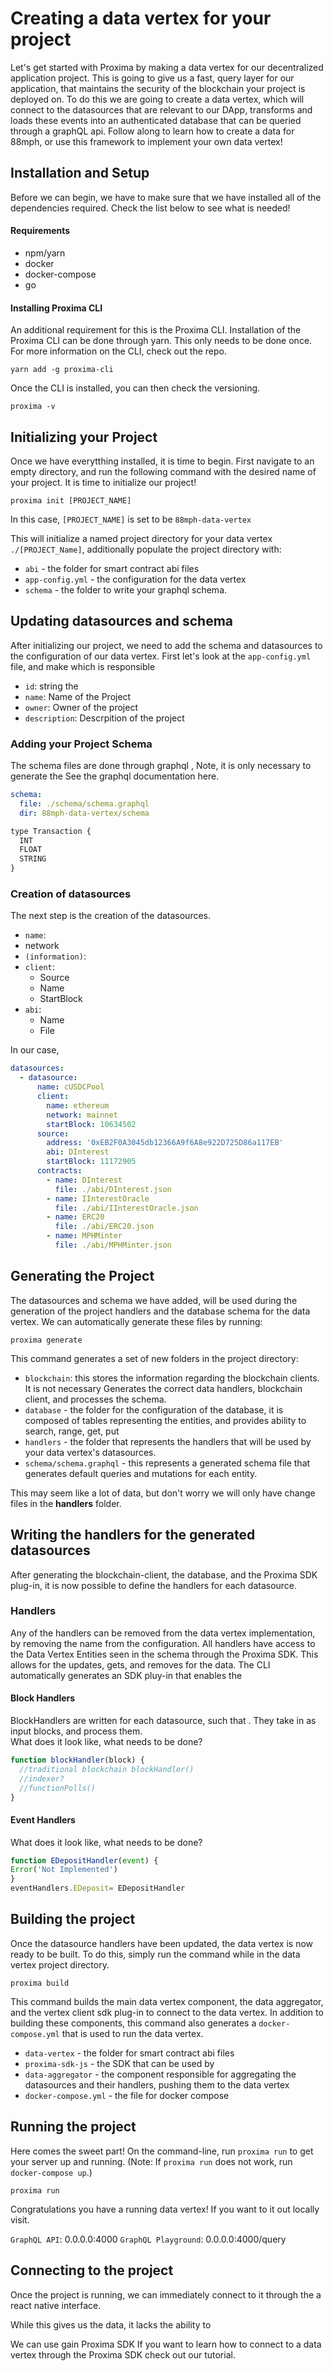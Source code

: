 # Creating a data vertex for your project

Let's get started with Proxima by making a data vertex for our decentralized application project. 
This is going to give us a fast, query layer for our application, that maintains the security of the blockchain your project is deployed on. To do this we are going to create a data vertex, which will connect to the datasources that are relevant to our DApp, transforms and loads these events into an authenticated database that can be queried through a graphQL api. 
Follow along to learn how to create a data for 88mph, or use this framework to implement your own data vertex!

## Installation and Setup

Before we can begin, we have to make sure that we have installed all of the dependencies required. Check the list below to see what is needed!

#### Requirements

- npm/yarn
- docker 
- docker-compose
- go 

#### Installing Proxima CLI
An additional requirement for this is the Proxima CLI. Installation of the Proxima CLI can be done through yarn. This only needs to be done once. For more information on the CLI, check out the repo.
```
yarn add -g proxima-cli
```
Once the CLI is installed, you can then check the versioning.

```
proxima -v
```

## Initializing your Project

Once we have everytthing installed, it is time to begin. First navigate to an empty directory, and run the following command with the desired name of your project. It is time to initialize our project!

```
proxima init [PROJECT_NAME]
```

In this case, `[PROJECT_NAME]` is set to be `88mph-data-vertex`

This will initialize a named project directory for your data vertex `./[PROJECT_Name]`, additionally populate the project directory with:
- `abi` - the folder for smart contract abi files
- `app-config.yml` - the configuration for the data vertex
- `schema` - the folder to write your graphql schema.


## Updating datasources and schema
After initializing our project, we need to add the schema and datasources to the configuration of our data vertex. First let's look at the `app-config.yml` file, and make  which is responsible

- `id`: string the
- `name`: Name of the Project
- `owner`: Owner of the project
- `description`: Descrpition of the project


### Adding your Project Schema
The schema files are done through graphql ,
Note, it is only necessary to generate the
See the graphql documentation here.

```yaml
schema:
  file: ./schema/schema.graphql
  dir: 88mph-data-vertex/schema
```


```javascript
type Transaction {
  INT
  FLOAT
  STRING
}
```

### Creation of datasources

The next step is the creation of the datasources.
- `name`:
- network 
- `(information)`:
- `client`:
  - Source 
  - Name 
  - StartBlock
- `abi`:
  - Name 
  - File 

In our case, 

```yaml
datasources:
  - datasource:
      name: cUSDCPool
      client:
        name: ethereum
        network: mainnet
        startBlock: 10634502
      source:
        address: '0xEB2F0A3045db12366A9f6A8e922D725D86a117EB'
        abi: DInterest
        startBlock: 11172905
      contracts:
        - name: DInterest
          file: ./abi/DInterest.json
        - name: IInterestOracle
          file: ./abi/IInterestOracle.json
        - name: ERC20
          file: ./abi/ERC20.json
        - name: MPHMinter
          file: ./abi/MPHMinter.json
```



## Generating the Project
The datasources and schema we have added, will be used during the generation of the project handlers and the database schema for the data vertex. We can automatically generate these files by running:

```
proxima generate
```

This command generates a set of new folders in the project directory:
- `blockchain`: this stores the information regarding the blockchain clients. It is not necessary
Generates the correct data handlers, blockchain client, and processes the schema.
- `database` - the folder for the configuration of the database, it is composed of tables representing the entities, and provides ability to search, range, get, put
- `handlers` - the folder that represents the handlers that will be used by your data vertex's datasources. 
- `schema/schema.graphql` - this represents a generated schema file that generates default queries and mutations for each entity.

This may seem like a lot of data, but don't worry we will only have change files in the **handlers** folder.

## Writing the handlers for the generated datasources
After generating the blockchain-client, the database, and the Proxima SDK plug-in, it is now possible to define the handlers for each datasource.

### Handlers
Any of the handlers can be removed from the data vertex implementation, by removing the name from the configuration. All handlers have access to the Data Vertex Entities seen in the schema through the Proxima SDK. This allows for the updates, gets, and removes for the data. The CLI automatically generates an SDK pluy-in that enables the 



#### Block Handlers
BlockHandlers are written for each datasource, such that . They take in as input blocks, and process them.  
What does it look like, what needs to be done?

```javascript
function blockHandler(block) {
  //traditional blockchain blockHandler()
  //indexer?
  //functionPolls()
}
```

#### Event Handlers
What does it look like, what needs to be done?

```javascript
function EDepositHandler(event) {
Error('Not Implemented')
}
eventHandlers.EDeposit= EDepositHandler
```

## Building the project
Once the datasource handlers have been updated, the data vertex is now ready to be built. To do this, simply run the command while in the data vertex project directory.

```
proxima build
```

This command builds the main data vertex component, the data aggregator, and the vertex client sdk plug-in to connect to the data vertex.
In addition to building these components, this command also generates a `docker-compose.yml` that is used to run the data vertex. 

- `data-vertex` - the folder for smart contract abi files
- `proxima-sdk-js` - the SDK that can be used by 
- `data-aggregator` - the component responsible for aggregating the datasources and their handlers, pushing them to the data vertex
- `docker-compose.yml` - the file for docker compose


## Running the project
Here comes the sweet part! On the command-line, run `proxima run` to get your server up and running. (Note: If `proxima run` does not work, run `docker-compose up`.) 

```
proxima run
```

Congratulations you have a running data vertex! If you want to it out locally visit.

`GraphQL API`: 0.0.0.0:4000
`GraphQL Playground`: 0.0.0.0:4000/query


## Connecting to the project
Once the project is running, we can immediately connect to it through the a react native interface. 

While this gives us the data, it lacks the ability to 

We can use gain  Proxima SDK 
If you want to learn how to connect to a data vertex through the Proxima SDK check out our tutorial.

